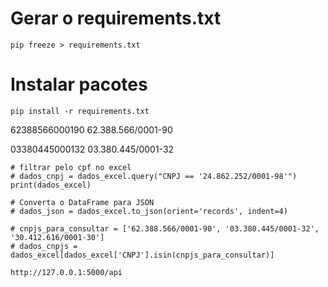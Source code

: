 # Gerar o requirements.txt 
    pip freeze > requirements.txt

# Instalar pacotes 
    pip install -r requirements.txt


62388566000190
62.388.566/0001-90


03380445000132
03.380.445/0001-32


    # filtrar pelo cpf no excel
    # dados_cnpj = dados_excel.query("CNPJ == '24.862.252/0001-98'")
    print(dados_excel)

    # Converta o DataFrame para JSON
    # dados_json = dados_excel.to_json(orient='records', indent=4)

    # cnpjs_para_consultar = ['62.388.566/0001-90', '03.380.445/0001-32', '30.412.616/0001-30']
    # dados_cnpjs = dados_excel[dados_excel['CNPJ'].isin(cnpjs_para_consultar)]

    http://127.0.0.1:5000/api